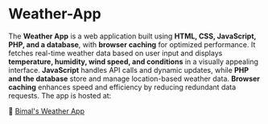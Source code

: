 # Weather-App
The **Weather App** is a web application built using **HTML, CSS, JavaScript, PHP, and a database**, with **browser caching** for optimized performance. It fetches real-time weather data based on user input and displays **temperature, humidity, wind speed, and conditions** in a visually appealing interface. **JavaScript** handles API calls and dynamic updates, while **PHP and the database** store and manage location-based weather data. **Browser caching** enhances speed and efficiency by reducing redundant data requests. The app is hosted at:  

🔗 [Bimal's Weather App](http://bimalweatherapp.ct.ws/prototype3/2509882_BimalKandel_WeatherApp.html)
